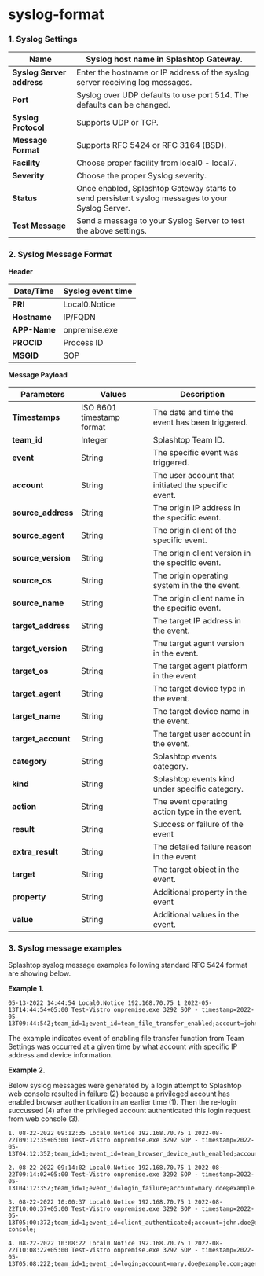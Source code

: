 # syslog-format

### 1. Syslog Settings

| **Name** | Syslog host name in Splashtop Gateway. |
| --- | --- |
| **Syslog Server address** | Enter the hostname or IP address of the syslog server receiving log messages. |
| **Port** | Syslog over UDP defaults to use port 514. The defaults can be changed. |
| **Syslog Protocol** | Supports UDP or TCP. |
| **Message Format** | Supports RFC 5424 or RFC 3164 (BSD). |
| **Facility** | Choose proper facility from local0 - local7. |
| **Severity** | Choose the proper Syslog severity. |
| **Status** | Once enabled, Splashtop Gateway starts to send persistent syslog messages to your Syslog Server. |
| **Test Message** | Send a message to your Syslog Server to test the above settings. |

### 2. Syslog Message Format

**Header**

| **Date/Time** | Syslog event time |
| --- | --- |
| **PRI** | Local0.Notice |
| **Hostname** | IP/FQDN |
| **APP-Name** | onpremise.exe |
| **PROCID** | Process ID |
| **MSGID** | SOP |

**Message Payload**

| **Parameters** | **Values** | **Description** |
| --- | --- | --- |
| **Timestamps** | ISO 8601 timestamp format | The date and time the event has been triggered. |
| **team_id** | Integer | Splashtop Team ID. |
| **event** | String | The specific event was triggered. |
| **account** | String | The user account that initiated the specific event. |
| **source_address** | String | The origin IP address in the specific event. |
| **source_agent** | String | The origin client of the specific event. |
| **source_version** | String | The origin client version in the specific event. |
| **source_os** | String | The origin operating system in the the event. |
| **source_name** | String | The origin client name in the specific event. |
| **target_address** | String | The target IP address in the event. |
| **target_version** | String | The target agent version in the event. |
| **target_os** | String | The target agent platform in the event |
| **target_agent** | String | The target device type in the event. |
| **target_name** | String | The target device name in the event. |
| **target_account** | String | The target user account in the event. |
| **category** | String | Splashtop events category. |
| **kind** | String | Splashtop events kind under specific category. |
| **action** | String | The event operating action type in the event. |
| **result** | String | Success or failure of the event |
| **extra_result** | String | The detailed failure reason in the event |
| **target** | String | The target object in the event. |
| **property** | String | Additional property in the event |
| **value** | String | Additional values in the event. |

### 3. Syslog message examples

Splashtop syslog message examples following standard RFC 5424 format are showing below.

**Example 1.**

```
05-13-2022 14:44:54 Local0.Notice 192.168.70.75 1 2022-05-13T14:44:54+05:00 Test-Vistro onpremise.exe 3292 SOP - timestamp=2022-05-13T09:44:54Z;team_id=1;event_id=team_file_transfer_enabled;account=john.doe@example.com;agent=browser;source_address=192.168.67.22;source_name=IE;source_version=110.0.1587;source_os=Windows;category=management;kind=team_mgmt;action=update;result=success;target=remote_support_setting;desc:file_transfer=enabled;
```

The example indicates event of enabling file transfer function from Team Settings was occurred at a given time by what account with specific IP address and device information.

**Example 2.**

Below syslog messages were generated by a login attempt to Splashtop web console resulted in failure (2) because a privileged account has enabled browser authentication in an earlier time (1). Then the re-login succussed (4) after the privileged account authenticated this login request from web console (3).

```
1. 08-22-2022 09:12:35 Local0.Notice 192.168.70.75 1 2022-08-22T09:12:35+05:00 Test-Vistro onpremise.exe 3292 SOP - timestamp=2022-05-13T04:12:35Z;team_id=1;event_id=team_browser_device_auth_enabled;account=john.doe@example.com;agent=browser;source_address=192.168.67.22;source_name=IE;source_version=111.0.1661;source_os=Windows;category=management;kind=team_mgmt;action=update;result=success;target=general_setting;desc:browser_device_auth=enabled;

2. 08-22-2022 09:14:02 Local0.Notice 192.168.70.75 1 2022-08-22T09:14:02+05:00 Test-Vistro onpremise.exe 3292 SOP - timestamp=2022-05-13T04:12:35Z;team_id=1;event_id=login_failure;account=mary.doe@example.com;agent=browser;source_address=192.168.89.176;source_name=Chrome;source_version=110.0.0;source_os=Mac;target_account=mary.doe@example.com;category=auth;kind=user_mgmt;action=login;result=fail;extra_result=need_device_auth;target=mary.doe@example.com;desc:=;

3. 08-22-2022 10:00:37 Local0.Notice 192.168.70.75 1 2022-08-22T10:00:37+05:00 Test-Vistro onpremise.exe 3292 SOP - timestamp=2022-05-13T05:00:37Z;team_id=1;event_id=client_authenticated;account=john.doe@example.com;agent=browser;source_address=192.168.67.22;source_name=IE;source_version=111.0.1661;source_os=Windows;target_addr=192.168.89.176;target_agent=browser;target_version=110.0.0;target_os=Mac;target_name=Chrome;target_account=mary.doe@example.com;category=endpoint;kind=browser;action=authenticate;result=success;desc:method=web console;

4. 08-22-2022 10:08:22 Local0.Notice 192.168.70.75 1 2022-08-22T10:08:22+05:00 Test-Vistro onpremise.exe 3292 SOP - timestamp=2022-05-13T05:08:22Z;team_id=1;event_id=login;account=mary.doe@example.com;agent=browser;source_address=192.168.89.176;source_name=Chrome;source_version=110.0.0;source_os=Mac;target_account=mary.doe@example.com;category=auth;kind=user_mgmt;action=login;result=success;extra_result=;target=mary.doe@example.com;desc:=;

```

